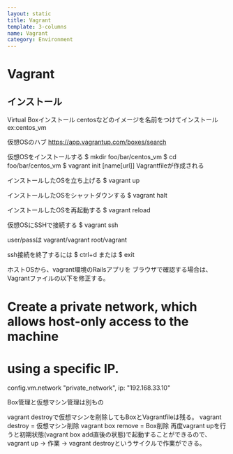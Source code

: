 ```yaml
---
layout: static
title: Vagrant
template: 3-columns
name: Vagrant
category: Environment
---
```


# Vagrant

## インストール

Virtual Boxインストール
centosなどのイメージを名前をつけてインストール
ex:centos_vm

仮想OSのハブ
https://app.vagrantup.com/boxes/search

仮想OSをインストールする
$ mkdir foo/bar/centos_vm
$ cd foo/bar/centos_vm
$ vagrant init [name[url]]
Vagrantfileが作成される

インストールしたOSを立ち上げる
$ vagrant up

インストールしたOSをシャットダウンする
$ vagrant halt

インストールしたOSを再起動する
$ vagrant reload

仮想OSにSSHで接続する
$ vagrant ssh

user/passは
vagrant/vagrant
root/vagrant

ssh接続を終了するには
$ ctrl+d
または
$ exit


ホストOSから、vagrant環境のRailsアプリを
ブラウザで確認する場合は、
Vagrantファイルの以下を修正する。

# Create a private network, which allows host-only access to the machine
# using a specific IP.
  config.vm.network "private_network", ip: "192.168.33.10"


Box管理と仮想マシン管理は別もの

vagrant destroyで仮想マシンを削除してもBoxとVagrantfileは残る。
vagrant destroy = 仮想マシン削除
vagrant box remove = Box削除
再度vagrant upを行うと初期状態(vagrant box add直後の状態)で起動することができるので、
vagrant up → 作業 → vagrant destroyというサイクルで作業ができる。
